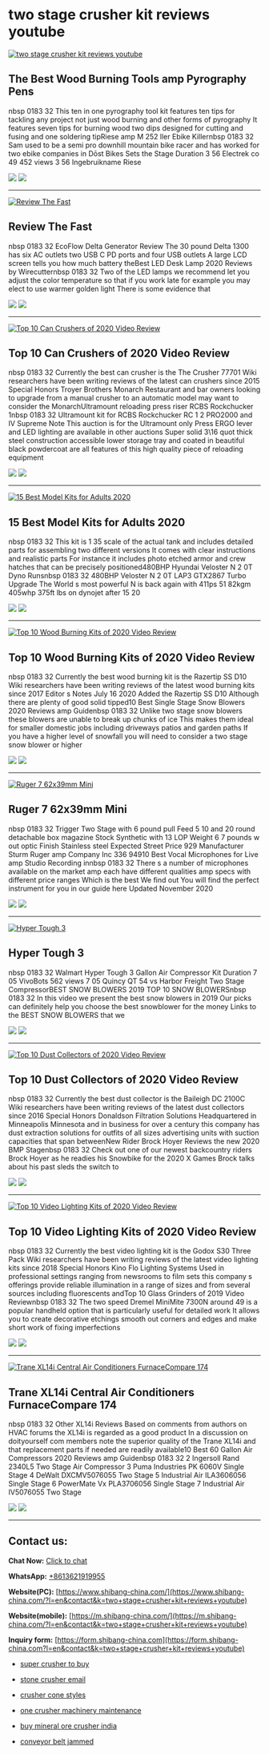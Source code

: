 # two stage crusher kit reviews youtube

<a href="https://swt.shibang-china.com/?l=en&img&k=two+stage+crusher+kit+reviews+youtube" target="_blank">![two stage crusher kit reviews youtube](http://static.shibang-china.com/all-800x300/443.jpg)</a>

## The Best Wood Burning Tools amp Pyrography Pens
nbsp 0183 32 This ten in one pyrography tool kit features ten tips for tackling any project not just wood burning and other forms of pyrography It features seven tips for burning wood two dips designed for cutting and fusing and one soldering tipRiese amp M 252 ller Ebike Killernbsp 0183 32 Sam used to be a semi pro downhill mountain bike racer and has worked for two ebike companies in Dōst Bikes Sets the Stage Duration 3 56 Electrek co 49 452 views 3 56 Ingebruikname Riese


<a href="https://whatsapp.shibangsoft.com/WhatsApp.php" target="_blank" title="WhatsApp">![](http://static.shibang-china.com/icon/whatsapp.png)</a> <a href="https://swt.shibang-china.com/?l=en&icon&k=two+stage+crusher+kit+reviews+youtube" target="_blank">![](http://static.shibang-china.com/icon/chat-en.png)</a>

---

<a href="https://swt.shibang-china.com/?l=en&img&k=two+stage+crusher+kit+reviews+youtube" target="_blank">![Review The Fast](http://static.shibang-china.com/all-800x300/176.jpg)</a>

## Review The Fast
nbsp 0183 32 EcoFlow Delta Generator Review The 30 pound Delta 1300 has six AC outlets two USB C PD ports and four USB outlets A large LCD screen tells you how much battery theBest LED Desk Lamp 2020 Reviews by Wirecutternbsp 0183 32 Two of the LED lamps we recommend let you adjust the color temperature so that if you work late for example you may elect to use warmer golden light There is some evidence that


<a href="https://whatsapp.shibangsoft.com/WhatsApp.php" target="_blank" title="WhatsApp">![](http://static.shibang-china.com/icon/whatsapp.png)</a> <a href="https://swt.shibang-china.com/?l=en&icon&k=two+stage+crusher+kit+reviews+youtube" target="_blank">![](http://static.shibang-china.com/icon/chat-en.png)</a>

---

<a href="https://swt.shibang-china.com/?l=en&img&k=two+stage+crusher+kit+reviews+youtube" target="_blank">![Top 10 Can Crushers of 2020 Video Review](http://static.shibang-china.com/all-800x300/68.jpg)</a>

## Top 10 Can Crushers of 2020 Video Review
nbsp 0183 32 Currently the best can crusher is the The Crusher 77701 Wiki researchers have been writing reviews of the latest can crushers since 2015 Special Honors Troyer Brothers Monarch Restaurant and bar owners looking to upgrade from a manual crusher to an automatic model may want to consider the MonarchUltramount reloading press riser RCBS Rockchucker 1nbsp 0183 32 Ultramount kit for RCBS Rockchucker RC 1 2 PRO2000 and IV Supreme Note This auction is for the Ultramount only Press ERGO lever and LED lighting are available in other auctions Super solid 3\16 quot thick steel construction accessible lower storage tray and coated in beautiful black powdercoat are all features of this high quality piece of reloading equipment


<a href="https://whatsapp.shibangsoft.com/WhatsApp.php" target="_blank" title="WhatsApp">![](http://static.shibang-china.com/icon/whatsapp.png)</a> <a href="https://swt.shibang-china.com/?l=en&icon&k=two+stage+crusher+kit+reviews+youtube" target="_blank">![](http://static.shibang-china.com/icon/chat-en.png)</a>

---

<a href="https://swt.shibang-china.com/?l=en&img&k=two+stage+crusher+kit+reviews+youtube" target="_blank">![15 Best Model Kits for Adults 2020](http://static.shibang-china.com/all-800x300/915.jpg)</a>

## 15 Best Model Kits for Adults 2020
nbsp 0183 32 This kit is 1 35 scale of the actual tank and includes detailed parts for assembling two different versions It comes with clear instructions and realistic parts For instance it includes photo etched armor and crew hatches that can be precisely positioned480BHP Hyundai Veloster N 2 0T Dyno Runsnbsp 0183 32 480BHP Veloster N 2 0T LAP3 GTX2867 Turbo Upgrade The World s most powerful N is back again with 411ps 51 82kgm 405whp 375ft lbs on dynojet after 15 20


<a href="https://whatsapp.shibangsoft.com/WhatsApp.php" target="_blank" title="WhatsApp">![](http://static.shibang-china.com/icon/whatsapp.png)</a> <a href="https://swt.shibang-china.com/?l=en&icon&k=two+stage+crusher+kit+reviews+youtube" target="_blank">![](http://static.shibang-china.com/icon/chat-en.png)</a>

---

<a href="https://swt.shibang-china.com/?l=en&img&k=two+stage+crusher+kit+reviews+youtube" target="_blank">![Top 10 Wood Burning Kits of 2020 Video Review](http://static.shibang-china.com/all-800x300/1354.jpg)</a>

## Top 10 Wood Burning Kits of 2020 Video Review
nbsp 0183 32 Currently the best wood burning kit is the Razertip SS D10 Wiki researchers have been writing reviews of the latest wood burning kits since 2017 Editor s Notes July 16 2020 Added the Razertip SS D10 Although there are plenty of good solid tipped10 Best Single Stage Snow Blowers 2020 Reviews amp Guidenbsp 0183 32 Unlike two stage snow blowers these blowers are unable to break up chunks of ice This makes them ideal for smaller domestic jobs including driveways patios and garden paths If you have a higher level of snowfall you will need to consider a two stage snow blower or higher


<a href="https://whatsapp.shibangsoft.com/WhatsApp.php" target="_blank" title="WhatsApp">![](http://static.shibang-china.com/icon/whatsapp.png)</a> <a href="https://swt.shibang-china.com/?l=en&icon&k=two+stage+crusher+kit+reviews+youtube" target="_blank">![](http://static.shibang-china.com/icon/chat-en.png)</a>

---

<a href="https://swt.shibang-china.com/?l=en&img&k=two+stage+crusher+kit+reviews+youtube" target="_blank">![Ruger 7 62x39mm Mini](http://static.shibang-china.com/all-800x300/1385.jpg)</a>

## Ruger 7 62x39mm Mini
nbsp 0183 32 Trigger Two Stage with 6 pound pull Feed 5 10 and 20 round detachable box magazine Stock Synthetic with 13 LOP Weight 6 7 pounds w out optic Finish Stainless steel Expected Street Price 929 Manufacturer Sturm Ruger amp Company Inc 336 94910 Best Vocal Microphones for Live amp Studio Recording innbsp 0183 32 There s a number of microphones available on the market amp each have different qualities amp specs with different price ranges Which is the best We find out You will find the perfect instrument for you in our guide here Updated November 2020


<a href="https://whatsapp.shibangsoft.com/WhatsApp.php" target="_blank" title="WhatsApp">![](http://static.shibang-china.com/icon/whatsapp.png)</a> <a href="https://swt.shibang-china.com/?l=en&icon&k=two+stage+crusher+kit+reviews+youtube" target="_blank">![](http://static.shibang-china.com/icon/chat-en.png)</a>

---

<a href="https://swt.shibang-china.com/?l=en&img&k=two+stage+crusher+kit+reviews+youtube" target="_blank">![Hyper Tough 3](http://static.shibang-china.com/all-800x300/420.jpg)</a>

## Hyper Tough 3
nbsp 0183 32 Walmart Hyper Tough 3 Gallon Air Compressor Kit Duration 7 05 VivoBots 562 views 7 05 Quincy QT 54 vs Harbor Freight Two Stage CompressorBEST SNOW BLOWERS 2019 TOP 10 SNOW BLOWERSnbsp 0183 32 In this video we present the best snow blowers in 2019 Our picks can definitely help you choose the best snowblower for the money Links to the BEST SNOW BLOWERS that we


<a href="https://whatsapp.shibangsoft.com/WhatsApp.php" target="_blank" title="WhatsApp">![](http://static.shibang-china.com/icon/whatsapp.png)</a> <a href="https://swt.shibang-china.com/?l=en&icon&k=two+stage+crusher+kit+reviews+youtube" target="_blank">![](http://static.shibang-china.com/icon/chat-en.png)</a>

---

<a href="https://swt.shibang-china.com/?l=en&img&k=two+stage+crusher+kit+reviews+youtube" target="_blank">![Top 10 Dust Collectors of 2020 Video Review](http://static.shibang-china.com/all-800x300/858.jpg)</a>

## Top 10 Dust Collectors of 2020 Video Review
nbsp 0183 32 Currently the best dust collector is the Baileigh DC 2100C Wiki researchers have been writing reviews of the latest dust collectors since 2016 Special Honors Donaldson Filtration Solutions Headquartered in Minneapolis Minnesota and in business for over a century this company has dust extraction solutions for outfits of all sizes advertising units with suction capacities that span betweenNew Rider Brock Hoyer Reviews the new 2020 BMP Stagenbsp 0183 32 Check out one of our newest backcountry riders Brock Hoyer as he readies his Snowbike for the 2020 X Games Brock talks about his past sleds the switch to


<a href="https://whatsapp.shibangsoft.com/WhatsApp.php" target="_blank" title="WhatsApp">![](http://static.shibang-china.com/icon/whatsapp.png)</a> <a href="https://swt.shibang-china.com/?l=en&icon&k=two+stage+crusher+kit+reviews+youtube" target="_blank">![](http://static.shibang-china.com/icon/chat-en.png)</a>

---

<a href="https://swt.shibang-china.com/?l=en&img&k=two+stage+crusher+kit+reviews+youtube" target="_blank">![Top 10 Video Lighting Kits of 2020 Video Review](http://static.shibang-china.com/all-800x300/336.jpg)</a>

## Top 10 Video Lighting Kits of 2020 Video Review
nbsp 0183 32 Currently the best video lighting kit is the Godox S30 Three Pack Wiki researchers have been writing reviews of the latest video lighting kits since 2018 Special Honors Kino Flo Lighting Systems Used in professional settings ranging from newsrooms to film sets this company s offerings provide reliable illumination in a range of sizes and from several sources including fluorescents andTop 10 Glass Grinders of 2019 Video Reviewnbsp 0183 32 The two speed Dremel MiniMite 7300N around 49 is a popular handheld option that is particularly useful for detailed work It allows you to create decorative etchings smooth out corners and edges and make short work of fixing imperfections


<a href="https://whatsapp.shibangsoft.com/WhatsApp.php" target="_blank" title="WhatsApp">![](http://static.shibang-china.com/icon/whatsapp.png)</a> <a href="https://swt.shibang-china.com/?l=en&icon&k=two+stage+crusher+kit+reviews+youtube" target="_blank">![](http://static.shibang-china.com/icon/chat-en.png)</a>

---

<a href="https://swt.shibang-china.com/?l=en&img&k=two+stage+crusher+kit+reviews+youtube" target="_blank">![Trane XL14i Central Air Conditioners FurnaceCompare 174](http://static.shibang-china.com/all-800x300/462.jpg)</a>

## Trane XL14i Central Air Conditioners FurnaceCompare 174
nbsp 0183 32 Other XL14i Reviews Based on comments from authors on HVAC forums the XL14i is regarded as a good product In a discussion on doityourself com members note the superior quality of the Trane XL14i and that replacement parts if needed are readily available10 Best 60 Gallon Air Compressors 2020 Reviews amp Guidenbsp 0183 32 2 Ingersoll Rand 2340L5 Two Stage Air Compressor 3 Puma Industries PK 6060V Single Stage 4 DeWalt DXCMV5076055 Two Stage 5 Industrial Air ILA3606056 Single Stage 6 PowerMate Vx PLA3706056 Single Stage 7 Industrial Air IV5076055 Two Stage


<a href="https://whatsapp.shibangsoft.com/WhatsApp.php" target="_blank" title="WhatsApp">![](http://static.shibang-china.com/icon/whatsapp.png)</a> <a href="https://swt.shibang-china.com/?l=en&icon&k=two+stage+crusher+kit+reviews+youtube" target="_blank">![](http://static.shibang-china.com/icon/chat-en.png)</a>

---
## Contact us:

**Chat Now:** [Click to chat](https://swt.shibang-china.com?l=en&contact&k=two+stage+crusher+kit+reviews+youtube)

**WhatsApp:**  [+8613621919955](https://whatsapp.shibangsoft.com/WhatsApp.php)

**Website(PC):** [https://www.shibang-china.com/](https://www.shibang-china.com/?l=en&contact&k=two+stage+crusher+kit+reviews+youtube)

**Website(mobile):** [https://m.shibang-china.com/](https://m.shibang-china.com/?l=en&contact&k=two+stage+crusher+kit+reviews+youtube)

**Inquiry form:** [https://form.shibang-china.com](https://form.shibang-china.com?l=en&contact&k=two+stage+crusher+kit+reviews+youtube)

* [super crusher to buy](../169/super%20crusher%20to%20buy.md)

* [stone crusher email](../166/stone%20crusher%20email.md)

* [crusher cone styles](../167/crusher%20cone%20styles.md)

* [one crusher machinery maintenance](../162/one%20crusher%20machinery%20maintenance.md)

* [buy mineral ore crusher india](../166/buy%20mineral%20ore%20crusher%20india.md)

* [conveyor belt jammed](../161/conveyor%20belt%20jammed.md)